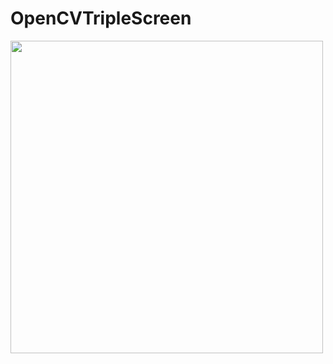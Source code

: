 # OpenCVTripleScreen
<img  src = "https://github.com/engineerbekir/OpenCVTripleScreen/blob/master/gifvideo.gif" width = "500" height = "500" />
